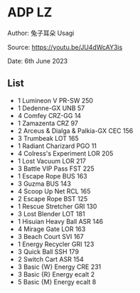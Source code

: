 # ADP LZ

Author: 兔子耳朵 Usagi

Source: <https://youtu.be/JU4dWcAY3is>

Date: 6th June 2023

## List

* 1 Lumineon V PR-SW 250
* 1 Dedenne-GX UNB 57
* 4 Comfey CRZ-GG 14
* 1 Zamazenta CRZ 97
* 2 Arceus & Dialga & Palkia-GX CEC 156
* 3 Trumbeak LOT 165
* 1 Radiant Charizard PGO 11
* 4 Colress's Experiment LOR 205
* 1 Lost Vacuum LOR 217
* 3 Battle VIP Pass FST 225
* 1 Escape Rope BUS 163
* 3 Guzma BUS 143
* 4 Scoop Up Net RCL 165
* 2 Escape Rope BST 125
* 1 Rescue Stretcher GRI 130
* 3 Lost Blender LOT 181
* 1 Hisuian Heavy Ball ASR 146
* 4 Mirage Gate LOR 163
* 3 Beach Court SVI 167
* 1 Energy Recycler GRI 123
* 3 Quick Ball SSH 179
* 2 Switch Cart ASR 154
* 3 Basic {W} Energy CRE 231
* 3 Basic {R} Energy ecalt 2
* 5 Basic {M} Energy ecalt 8
